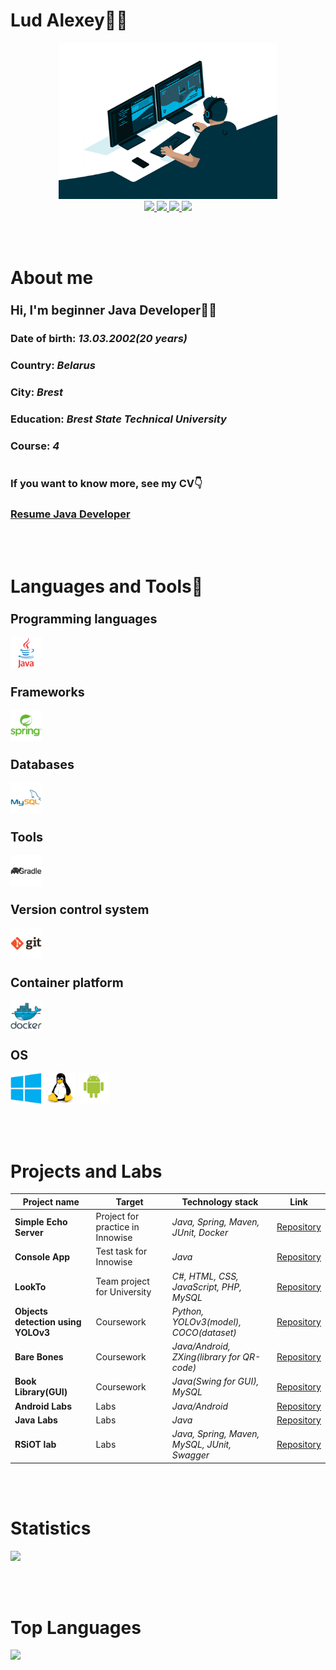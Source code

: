 <div id="name">
    <h1>Lud Alexey👨‍🎓</h1>
</div>


<div id="header" align="center">
    <img src="asserts/coder.gif" width="350" height="250"/>
</div>


<div id="links" align="center">
    <a href="https://www.linkedin.com/in/alexey-lud/">
        <img src="https://img.shields.io/badge/LinkedIn-0046c7?logo=linkedin&logoColor=white&style=for-the-badge">
    </a>
    <a href="https://t.me/Alexey_Lud">
        <img src="https://img.shields.io/badge/Telegram-059fff?logo=telegram&logoColor=white&style=for-the-badge">
    </a>
    <a href="https://vk.com/k.ovalsky">
        <img src="https://img.shields.io/badge/Vkontakte-132fab?logo=vk&logoColor=white&style=for-the-badge">
    </a>
    <a href="https://www.instagram.com/alexey_lud.13/?next=%2F">
        <img src="https://img.shields.io/badge/Instagram-ff2e2e?logo=instagram&logoColor=white&style=for-the-badge">
    </a>
</div>

<br></br>

<div id="headabout">
    <h1>About me</h1>
    <h3><b><big>Hi, I'm beginner Java Developer👨‍💻</big></b></h3>
    <h3><b>Date of birth:</b> <i>13.03.2002(20 years)</i></h3>
    <h3><b>Country:</b> <i>Belarus</i></h3>
    <h3><b>City:</b> <i>Brest</i></h3>
    <h3><b>Education:</b> <i>Brest State Technical University</i></h3>
    <h3><b>Course:</b> <i>4</i></h3>
    <h1></h1>
    <h3><b>If you want to know more, see my CV👇</b></h3>
    <h3><a href="https://drive.google.com/file/d/1kvAnwF914zliDyOhaeVN5G9770iu14Oy/view?usp=share_link">Resume Java Developer</a></h3>
</div>

<br></br>

<div id="langtools">
    <h1>Languages and Tools🔨</h1>
    <h3><big>Programming languages</big></h3>
    <img src="https://github.com/devicons/devicon/raw/master/icons/java/java-original-wordmark.svg" title="Java" alt="Java" width="50" height="50" style="max-width: 100%;">
    <h3><big>Frameworks</big></h3>
    <img src="https://github.com/devicons/devicon/raw/master/icons/spring/spring-original-wordmark.svg" title="Spring" alt="Spring" width="50" height="50" style="max-width: 100%;">
    <h3><big>Databases</big></h3>
    <img src="https://github.com/devicons/devicon/raw/master/icons/mysql/mysql-original-wordmark.svg" title="MySQL" alt="MySQL" width="50" height="50" style="max-width: 100%;">
    <h3><big>Tools</big></h3>
    <img src="https://github.com/devicons/devicon/raw/master/icons/gradle/gradle-plain-wordmark.svg" title="Gradle" alt="Gradle" width="50" height="50" style="max-width: 100%;">
    <h3><big>Version control system</big></h3>
    <img src="https://github.com/devicons/devicon/raw/master/icons/git/git-original-wordmark.svg" title="Git" alt="Git" width="50" height="50" style="max-width: 100%;">
    <h3><big>Container platform</big></h3>
     <img src="https://github.com/devicons/devicon/raw/master/icons/docker/docker-original-wordmark.svg" title="Docker" alt="Docker" width="50" height="50" style="max-width: 100%;">
    <h3><big>OS</big></h3>
    <img src="https://github.com/devicons/devicon/raw/master/icons/windows8/windows8-original.svg" title="Windows" alt="Windows" width="50" height="50" style="max-width: 100%;">
    <img src="https://github.com/devicons/devicon/raw/master/icons/linux/linux-original.svg" title="Linux" alt="Linux" width="50" height="50" style="max-width: 100%;">
    <img src="https://github.com/devicons/devicon/raw/master/icons/android/android-original-wordmark.svg" title="Android" alt="Android" width="50" height="50" style="max-width: 100%;">
</div>

<br></br>

<div id="projlabs">
    <h1>Projects and Labs</h1>
    <table>
        <thead>
            <tr>
                <th>Project name</th>
                <th>Target</th>
                <th>Technology stack</th>
                <th>Link</th>
            </tr>
        </thead>
        <tbody>
            <tr>
                <td><strong>Simple Echo Server</strong></td>
                <td>Project for practice in Innowise</td>
                <td><em>Java, Spring, Maven, JUnit, Docker</em></td>
                <td><a href="https://github.com/AlexeyLud/SimpleEchoServer">Repository</a></td>
            </tr>
            <tr>
                <td><strong>Console App</strong></td>
                <td>Test task for Innowise</td>
                <td><em>Java</em></td>
                <td><a href="https://github.com/AlexeyLud/ConsoleApp">Repository</a></td>
            </tr>
            <tr>
                <td><strong>LookTo</strong></td>
                <td>Team project for University</td>
                <td><em>C#, HTML, CSS, JavaScript, PHP, MySQL</em></td>
                <td><a href="https://github.com/AlexeyLud/TRPO">Repository</a></td>
            </tr>
            <tr>
                <td><strong>Objects detection using YOLOv3</strong></td>
                <td>Coursework</td>
                <td><em>Python, YOLOv3(model), COCO(dataset)</em></td>
                <td><a href="https://github.com/AlexeyLud/Detector-On-Python-Use-YOLOv3">Repository</a></td>
            </tr>
            <tr>
                <td><strong>Bare Bones</strong></td>
                <td>Coursework</td>
                <td><em>Java/Android, ZXing(library for QR-code)</em></td>
                <td><a href="https://github.com/AlexeyLud/Mobile-QR-Scanner-For-Restaurent">Repository</a></td>
            </tr>
            <tr>
                <td><strong>Book Library(GUI)</strong></td>
                <td>Coursework</td>
                <td><em>Java(Swing for GUI), MySQL</em></td>
                <td><a href="https://github.com/AlexeyLud/BookLibrary">Repository</a></td>
            </tr>
            <tr>
                <td><strong>Android Labs</strong></td>
                <td>Labs</td>
                <td><em>Java/Android</em></td>
                <td><a href="https://github.com/AlexeyLud/univer-labs/tree/master/AndroidLab">Repository</a></td>
            </tr>
            <tr>
                <td><strong>Java Labs</strong></td>
                <td>Labs</td>
                <td><em>Java</em></td>
                <td><a href="https://github.com/AlexeyLud/Java-labs-in-university">Repository</a></td>
            </tr>
            <tr>
                <td><strong>RSiOT lab</strong></td>
                <td>Labs</td>
                <td><em>Java, Spring, Maven, MySQL, JUnit, Swagger</em></td>
                <td><a href="https://github.com/AlexeyLud/Backend-web-app">Repository</a></td>
            </tr>
        </tbody>
    </table>
</div>

<br></br>

<div id="stats">
    <h1>Statistics</h1>
</div>

<img src="https://github-readme-stats.vercel.app/api?username=AlexeyLud&show_icons=true&theme=highcontrast">

<br></br>

<div id="toplangs">
    <h1>Top Languages</h1>
</div>

<img src="https://github-readme-stats.vercel.app/api/top-langs/?username=AlexeyLud&theme=highcontrast">
